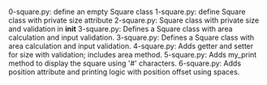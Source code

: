 0-square.py: define an empty Square class
1-square.py: define Square class with private size attribute
2-square.py: Square class with private size and validation in __init__
3-square.py: Defines a Square class with area calculation and input validation.
3-square.py: Defines a Square class with area calculation and input validation.
4-square.py: Adds getter and setter for size with validation; includes area method.
5-square.py: Adds my_print method to display the square using '#' characters.
6-square.py: Adds position attribute and printing logic with position offset using spaces.
